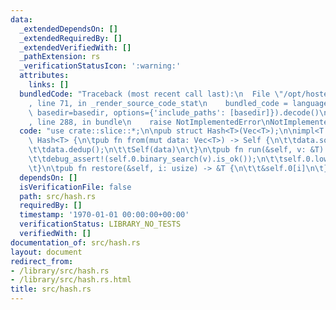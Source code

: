 ```yaml
---
data:
  _extendedDependsOn: []
  _extendedRequiredBy: []
  _extendedVerifiedWith: []
  _pathExtension: rs
  _verificationStatusIcon: ':warning:'
  attributes:
    links: []
  bundledCode: "Traceback (most recent call last):\n  File \"/opt/hostedtoolcache/Python/3.9.1/x64/lib/python3.9/site-packages/onlinejudge_verify/documentation/build.py\"\
    , line 71, in _render_source_code_stat\n    bundled_code = language.bundle(stat.path,\
    \ basedir=basedir, options={'include_paths': [basedir]}).decode()\n  File \"/opt/hostedtoolcache/Python/3.9.1/x64/lib/python3.9/site-packages/onlinejudge_verify/languages/rust.py\"\
    , line 288, in bundle\n    raise NotImplementedError\nNotImplementedError\n"
  code: "use crate::slice::*;\n\npub struct Hash<T>(Vec<T>);\n\nimpl<T: Copy + Ord>\
    \ Hash<T> {\n\tpub fn from(mut data: Vec<T>) -> Self {\n\t\tdata.sort_unstable();\n\
    \t\tdata.dedup();\n\t\tSelf(data)\n\t}\n\tpub fn run(&self, v: &T) -> usize {\n\
    \t\tdebug_assert!(self.0.binary_search(v).is_ok());\n\t\tself.0.lower_bound(v)\n\
    \t}\n\tpub fn restore(&self, i: usize) -> &T {\n\t\t&self.0[i]\n\t}\n}\n"
  dependsOn: []
  isVerificationFile: false
  path: src/hash.rs
  requiredBy: []
  timestamp: '1970-01-01 00:00:00+00:00'
  verificationStatus: LIBRARY_NO_TESTS
  verifiedWith: []
documentation_of: src/hash.rs
layout: document
redirect_from:
- /library/src/hash.rs
- /library/src/hash.rs.html
title: src/hash.rs
---
```

